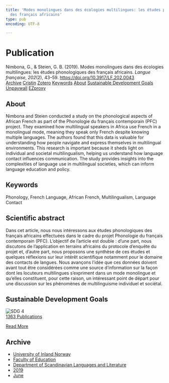 ```yaml
---
title: 'Modes monolingues dans des écologies multilingues: les études phonologiques
  des français africains'
type: pub
encoding: UTF-8

---
```

<h1>Publication</h1>
<article id="csl-bib-container-ARVZ9PVP" class="csl-bib-container">
  <div class="csl-bib-body"> <div class="csl-entry">Nimbona, G., &#38; Steien, G. B. (2019). Modes monolingues dans des écologies multilingues: les études phonologiques des français africains. <i>Langue française</i>, <i>202</i>(2), 43–59. <a href="https://doi.org/10.3917/LF.202.0043">https://doi.org/10.3917/LF.202.0043</a></div> </div>
  <div class="csl-bib-buttons">
    <a href="#taxonomy-article-ARVZ9PVP" alt="archive" class="csl-bib-button">Archive</a>
    <a href="https://app.cristin.no/results/show.jsf?id=1702129" alt="Cristin" class="csl-bib-button">Cristin</a>
    <a href="http://zotero.org/groups/5881554/items/ARVZ9PVP" alt="Zotero" class="csl-bib-button">Zotero</a>
    <a href="#keywords-article-ARVZ9PVP" alt="keywords" class="csl-bib-button">Keywords</a>
    <a href="#about-article-ARVZ9PVP" alt="about_pub" class="csl-bib-button">About</a>
    <a href="#sdg-article-ARVZ9PVP" alt="sdg" class="csl-bib-button">Sustainable Development Goals</a>
    <a href="https://www.duo.uio.no/bitstream/10852/74818/2/lf_202-43.pdf" alt="Unpaywall" class="csl-bib-button">Unpaywall</a>
    <a href="https://www.duo.uio.no/bitstream/10852/74818/2/lf_202-43.pdf" alt="EZproxy" class="csl-bib-button">EZproxy</a>
  </div>
  <div id="csl-bib-meta-container-ARVZ9PVP"></div>
</article>
<div id="csl-bib-meta-ARVZ9PVP" class="csl-bib-meta">
  <article id="about-article-ARVZ9PVP" class="about_pub-article">
    <h1>About</h1>
    Nimbona and Steien conducted a study on the phonological aspects of African French as part of the Phonologie du français contemporain (PFC) project. They examined how multilingual speakers in Africa use French in a monolingual mode, meaning they speak only French despite knowing multiple languages. The authors found that this data is valuable for understanding how people navigate and express themselves in multilingual environments. This research is important because it sheds light on individual and societal multilingualism, helping us understand how language contact influences communication. The study provides insights into the complexities of language use in multilingual societies, which can inform language education and policy.
  </article>
  <article id="keywords-article-ARVZ9PVP" class="keywords-article">
    <h1>Keywords</h1>
    Phonology, French Language, African French, Multilingualism, Language Contact
  </article>
  <article id="abstract-article-ARVZ9PVP" class="abstract-article">
    <h1>Scientific abstract</h1>
    Dans cet article, nous nous intéressons aux études phonologiques des français africains effectuées dans le cadre du projet Phonologie du français contemporain (PFC). L’objectif de l’article est double : d’une part, nous discutons de l’application en terrains africains du protocole d’enquête du projet et, d’autre part, nous proposons une synthèse de ces études et quelques réflexions sur leur intérêt scientifique notamment pour le domaine des contacts de langues. Nous avançons l’idée que ces données doivent avant tout être considérées comme une source d’information sur la façon dont les locuteurs multilingues s’expriment dans un mode monolingue et qu’elles constituent, pour cette raison, un intéressant point de départ pour une discussion sur les phénomènes de multilinguisme individuel et sociétal.
  </article>
  <article id="sdg-article-ARVZ9PVP" class="sdg-article">
    <h1>Sustainable Development Goals</h1>
    <div class="sdg-container"><div id="sdg4" class="sdg">
        <img src="{{< params subfolder >}}images/sdg/sdg04_en.png" class="image" alt="SDG 4">
        <div class="sdg-overlay">
          <a href="{{< params subfolder >}}en/archive/?sdg=4#archive" class="sdg-publication-count"><span>1363</span> Publications</a>
          <p><a href="https://sdgs.un.org/goals/goal4" class="sdg-read-more">Read More</a></p>
        </div>
      </div></div>
  </article>
  <article id="taxonomy-article-ARVZ9PVP" class="taxonomy-article">
    <h1>Archive</h1>
    <ul>
      <li><a href="{{< params subfolder >}}en/archive/?key=3DCRN523">University of Inland Norway</a></li>
      <li><a href="{{< params subfolder >}}en/archive/?key=WYNZA47F">Faculty of Education</a></li>
      <li><a href="{{< params subfolder >}}en/archive/?key=T9U6ILTU">Department of Scandinavian Languages and Literature</a></li>
      <li><a href="{{< params subfolder >}}en/archive/?key=AS5QFSER">2019</a></li>
      <li><a href="{{< params subfolder >}}en/archive/?key=P2YUXSY9">June</a></li>
    </ul>
  </article>
</div>
